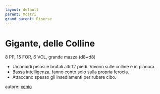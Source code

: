 ```yaml
---
layout: default
parent: Mostri
grand_parent: Risorse
---
```


# Gigante, delle Colline
8 PF, 15 FOR, 6 VOL, grande mazza (d8+d8)  
- Umanoidi pelosi e brutali alti 12 piedi. Vivono sulle colline e in pianura.
- Bassa intelligenza, fanno conto solo sulla propria ferocia.
- Attaccano spesso gli insediamenti per rubare cibo.

autore: [xenio](https://xenioinabottle.blogspot.com)
